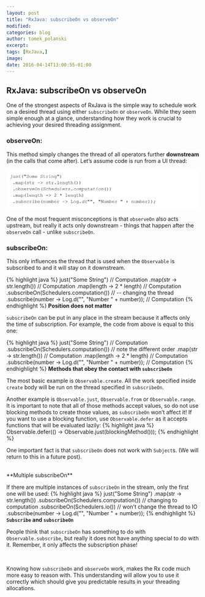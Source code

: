 ```yaml
---
layout: post
title: "RxJava: subscribeOn vs observeOn"
modified:
categories: blog
author: tomek_polanski
excerpt:
tags: [RxJava,]
image:
date: 2016-04-14T13:00:55-01:00
---
```



## RxJava: subscribeOn vs observeOn

One of the strongest aspects of RxJava is the simple way to schedule work on a desired thread using either ``subscribeOn`` or ``observeOn``. While they seem simple enough at a glance, understanding how they work is crucial to achieving your desired threading assignment.  


### observeOn:
This method simply changes the thread of all operators further **downstream** (in the calls that come after). Let’s assume code is run from a UI thread:

<picture>
	<img src="/images/ObserveOn.gif" alt="image">
</picture>

One of the most frequent misconceptions is that ``observeOn`` also acts upstream, but really it acts only downstream - things that happen after the ``observeOn`` call - unlike ``subscribeOn``.  

### subscribeOn:
This only influences the thread that is used when the ``Observable`` is subscribed to and it will stay on it downstream.  

{% highlight java %}
just("Some String") // Computation
    .map(str -> str.length()) // Computation
    .map(length -> 2 * length) // Computation
    .subscribeOn(Schedulers.computation()) // -- changing the thread
    .subscribe(number -> Log.d("", "Number " + number)); // Computation
{% endhighlight %}
**Position does not matter**

``subscribeOn`` can be put in any place in the stream because it affects only the time of subscription. For example, the code from above is equal to this one:

{% highlight java %}
just("Some String") // Computation
    .subscribeOn(Schedulers.computation()) // note the different order
    .map(str -> str.length()) // Computation
    .map(length -> 2 * length) // Computation
    .subscribe(number -> Log.d("", "Number " + number)); // Computation
{% endhighlight %}
**Methods that obey the contact with ``subscribeOn``**

The most basic example is ``Observable.create``. All the work specified inside ``create`` body will be run on the thread specified in ``subscribeOn``.

Another example is ``Observable.just``, ``Observable.from`` or ``Observable.range``.  It is important to note that all of those methods accept values, so do not use blocking methods to create those values, as ``subscribeOn`` won’t affect it!
If you want to use a blocking function, use ``Observable.defer`` as it accepts functions that will be evaluated lazily:
{% highlight java %}
Observable.defer(() -> Observable.just(blockingMethod()));
{% endhighlight %}

One important fact is that ``subscribeOn`` does not work with ``Subject``s.  (We will return to this in a future post).  

<br />
**Multiple subscribeOn**

If there are multiple instances of ``subscribeOn`` in the stream,  only the first one will be used:
{% highlight java %}
just("Some String")
    .map(str -> str.length())
    .subscribeOn(Schedulers.computation()) // changing to computation
    .subscribeOn(Schedulers.io()) // won’t change the thread to IO
    .subscribe(number -> Log.d("", "Number " + number));
{% endhighlight %}
<br />
**``Subscribe`` and ``subscribeOn``**

People think that ``subscribeOn`` has something to do with ``Observable.subscribe``, but really it does not have anything special to do with it.  Remember, it only affects the subscription phase!

<br />

Knowing how ``subscribeOn`` and ``observeOn`` work, makes the Rx code much more easy to reason with. This understanding will allow you to use it correctly which should give you predictable results in your threading allocations.
